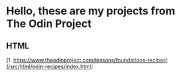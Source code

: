 # Hello, these are my projects from The Odin Project

## HTML

[1. https://www.theodinproject.com/lessons/foundations-recipes](/src/html/odin-recipes/index.html)